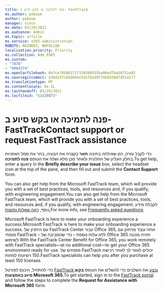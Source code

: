 ```yaml
---
title: פנה לתמיכה או בקש סיוע ב- FastTrack
ms.author: pebaum
author: pebaum
manager: scotv
ms.date: 03/29/2021
ms.audience: Admin
ms.topic: article
ms.service: o365-administration
ROBOTS: NOINDEX, NOFOLLOW
localization_priority: Priority
ms.collection: Adm_O365
ms.custom:
- "7878"
- "9004374"
ms.openlocfilehash: 6b7ce78586371f159588555ba00ed7ba56751e02
ms.sourcegitcommit: 430d247cb5dd5dc5d1f82d977456558dfd514277
ms.translationtype: MT
ms.contentlocale: he-IL
ms.lasthandoff: 03/29/2021
ms.locfileid: "51420873"
---
```

# <a name="contact-support-or-request-fasttrack-assistance"></a><span data-ttu-id="c8e78-102">פנה לתמיכה או בקש סיוע ב- FastTrack</span><span class="sxs-lookup"><span data-stu-id="c8e78-102">Contact support or request FastTrack assistance</span></span>

<span data-ttu-id="c8e78-103">כדי לקבל עזרה, הזן שאילתה בתיבה **תאר** בקצרה את הבעיה, בחר את סמל האוזניות בחלק העליון של החלונית ולאחר מכן מלא ושלח את הטופס **פנה לתמיכה.**</span><span class="sxs-lookup"><span data-stu-id="c8e78-103">To get help, enter a query in the **Briefly describe your issue** box, select the headset icon at the top of the pane, and then fill out and submit the **Contact Support** form.</span></span>

<span data-ttu-id="c8e78-104">You can also get help from the ‎Microsoft‎ FastTrack team, which will provide you with a set of best practices, tools, and resources and, if you qualify, with engineering engagement.</span><span class="sxs-lookup"><span data-stu-id="c8e78-104">You can also get help from the ‎Microsoft‎ FastTrack team, which will provide you with a set of best practices, tools, and resources and, if you qualify, with engineering engagement.</span></span> <span data-ttu-id="c8e78-105">לקבלת מידע נוסף, [ראה שאלות נפוצות.](https://go.microsoft.com/fwlink/?linkid=2132666)</span><span class="sxs-lookup"><span data-stu-id="c8e78-105">For more info, see [Frequently asked questions](https://go.microsoft.com/fwlink/?linkid=2132666).</span></span>

<span data-ttu-id="c8e78-106">‎Microsoft‎ FastTrack is here to make your onboarding experience a success.</span><span class="sxs-lookup"><span data-stu-id="c8e78-106">‎Microsoft‎ FastTrack is here to make your onboarding experience a success.</span></span> <span data-ttu-id="c8e78-107">עם היתרון של FastTrack Center עבור Office 365, אתה עובד מרחוק עם מומחי FastTrack – ללא עלות נוספת – כדי שהסביבה של Office 365 תהיה מוכנה לשימוש.</span><span class="sxs-lookup"><span data-stu-id="c8e78-107">With the FastTrack Center Benefit for Office 365, you work remotely with FastTrack specialists—at no additional cost—to get your Office 365 environment ready for use.</span></span> <span data-ttu-id="c8e78-108">מומחים של FastTrack יכולים לעזור לך לאחר רכישת 150 רשיונות לפחות.</span><span class="sxs-lookup"><span data-stu-id="c8e78-108">FastTrack specialists can help you after you purchase at least 150 licenses.</span></span>

<span data-ttu-id="c8e78-109">כדי להתחיל, היכנס לפורטל [FastTrack ובצע](https://go.microsoft.com/fwlink/?linkid=2125443) את השלבים כדי להשלים את הטופס **בקש סיוע באמצעות Microsoft 365.**</span><span class="sxs-lookup"><span data-stu-id="c8e78-109">To get started, sign in to the [FastTrack portal](https://go.microsoft.com/fwlink/?linkid=2125443) and follow the steps to complete the **Request for Assistance with Microsoft 365** form.</span></span>